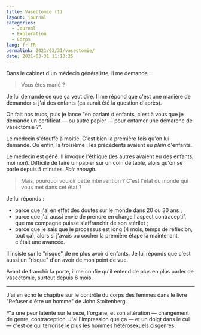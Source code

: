 ```yaml
---
title: Vasectomie (1)
layout: journal
categories:
  - Journal
  - Exploration
  - Corps
lang: fr-FR
permalink: 2021/03/31/vasectomie/
date: 2021-03-31 11:13:25
---
```


Dans le cabinet d'un médecin généraliste, il me demande :

> Vous êtes marié ?

Je lui demande ce que ça veut dire. Il me répond que c'est une manière de demander si j'ai des enfants (ça aurait été la question d'après).

On fait nos trucs, puis je lance "en parlant d'enfants, c'est à vous que je demande un certificat — ou autre papier — pour entamer une démarche de vasectomie ?".

Le médecin s'étouffe à moitié. C'est bien la première fois qu'on lui demande. Ou enfin, la troisième : les précédents avaient eu _plein_ d'enfants.

Le médecin est gêné. Il invoque l'éthique (les autres avaient eu des enfants, moi non). Difficile de faire un papier sur un coin de table, alors qu'on se parle depuis 5 minutes. _Fair enough_.

> Mais, pourquoi vouloir cette intervention ? C'est l'état du monde qui vous met dans cet état ?

Je lui réponds :

- parce que j'ai en effet des doutes sur le monde dans 20 ou 30 ans ;
- parce que j'ai aussi envie de prendre en charge l'aspect contraceptif, que ma compagne puisse s'affranchir de son stérilet ;
- parce que je sais que le processus est long (4 mois, temps de réflexion, tout ça), alors si j'avais pu cocher la première étape là maintenant, c'était une avancée.

Il insiste sur le "risque" de ne plus avoir d'enfants. Je lui réponds que c'est aussi un "risque" d'en avoir de mon point de vue.

Avant de franchir la porte, il me confie qu'il entend de plus en plus parler de vasectomie, surtout depuis 6 mois.

---

J'ai en écho le chapitre sur le contrôle du corps des femmes dans le livre "Refuser d'être un homme" de John Stoltenberg.

Y'a une peur latente sur le sexe, l'organe, et son altération — changement de genre, contraception. J'ai l'impression que ça — et un doigt dans le cul — c'est ce qui terrorise le plus les hommes hétérosexuels cisgenres.
